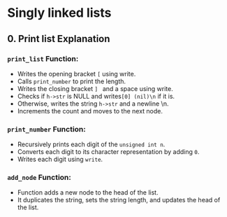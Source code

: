 # Singly linked lists

## 0. Print list Explanation
### `print_list` Function:
- Writes the opening bracket `[` using write.
- Calls `print_number` to print the length.
- Writes the closing bracket `] ` and a space using write.
- Checks if `h->str` is NULL and writes`[0] (nil)\n` if it is.
- Otherwise, writes the string `h->str` and a newline \n.
- Increments the count and moves to the next node.
### `print_number` Function:
- Recursively prints each digit of the `unsigned int n`.
- Converts each digit to its character representation by adding `0`.
- Writes each digit using `write`.
### `add_node` Function:
- Function adds a new node to the head of the list.
- It duplicates the string, sets the string length, and updates the head of the list.
